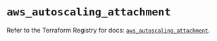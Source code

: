 # `aws_autoscaling_attachment`

Refer to the Terraform Registry for docs: [`aws_autoscaling_attachment`](https://registry.terraform.io/providers/hashicorp/aws/5.42.0/docs/resources/autoscaling_attachment).
